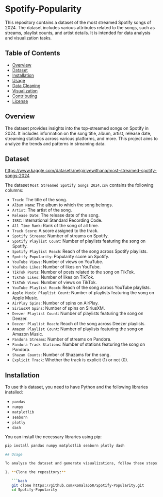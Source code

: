 # Spotify-Popularity

This repository contains a dataset of the most streamed Spotify songs of 2024. The dataset includes various attributes related to the songs, such as streams, playlist counts, and artist details. It is intended for data analysis and visualization tasks.

## Table of Contents

- [Overview](#overview)
- [Dataset](#dataset)
- [Installation](#installation)
- [Usage](#usage)
- [Data Cleaning](#data-cleaning)
- [Visualization](#visualization)
- [Contributing](#contributing)
- [License](#license)

## Overview

The dataset provides insights into the top-streamed songs on Spotify in 2024. It includes information on the song title, album, artist, release date, streaming statistics across various platforms, and more. This project aims to analyze the trends and patterns in streaming data.

## Dataset

https://www.kaggle.com/datasets/nelgiriyewithana/most-streamed-spotify-songs-2024

The dataset `Most Streamed Spotify Songs 2024.csv` contains the following columns:

- `Track`: The title of the song.
- `Album Name`: The album to which the song belongs.
- `Artist`: The artist of the song.
- `Release Date`: The release date of the song.
- `ISRC`: International Standard Recording Code.
- `All Time Rank`: Rank of the song of all time.
- `Track Score`: A score assigned to the track.
- `Spotify Streams`: Number of streams on Spotify.
- `Spotify Playlist Count`: Number of playlists featuring the song on Spotify.
- `Spotify Playlist Reach`: Reach of the song across Spotify playlists.
- `Spotify Popularity`: Popularity score on Spotify.
- `YouTube Views`: Number of views on YouTube.
- `YouTube Likes`: Number of likes on YouTube.
- `TikTok Posts`: Number of posts related to the song on TikTok.
- `TikTok Likes`: Number of likes on TikTok.
- `TikTok Views`: Number of views on TikTok.
- `YouTube Playlist Reach`: Reach of the song across YouTube playlists.
- `Apple Music Playlist Count`: Number of playlists featuring the song on Apple Music.
- `AirPlay Spins`: Number of spins on AirPlay.
- `SiriusXM Spins`: Number of spins on SiriusXM.
- `Deezer Playlist Count`: Number of playlists featuring the song on Deezer.
- `Deezer Playlist Reach`: Reach of the song across Deezer playlists.
- `Amazon Playlist Count`: Number of playlists featuring the song on Amazon Music.
- `Pandora Streams`: Number of streams on Pandora.
- `Pandora Track Stations`: Number of stations featuring the song on Pandora.
- `Shazam Counts`: Number of Shazams for the song.
- `Explicit Track`: Whether the track is explicit (1) or not (0).

## Installation

To use this dataset, you need to have Python and the following libraries installed:

- `pandas`
- `numpy`
- `matplotlib`
- `seaborn`
- `plotly`
- `dash`

You can install the necessary libraries using pip:

```bash
pip install pandas numpy matplotlib seaborn plotly dash

## Usage

To analyze the dataset and generate visualizations, follow these steps:

1. **Clone the repository:**

   ```bash
   git clone https://github.com/Komala550/Spotify-Popularity.git
   cd Spotify-Popularity

